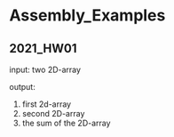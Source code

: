 # Assembly_Examples

## 2021_HW01
input:
    two 2D-array

output: 
1. first  2d-array
2. second 2D-array
3. the sum of the 2D-array
